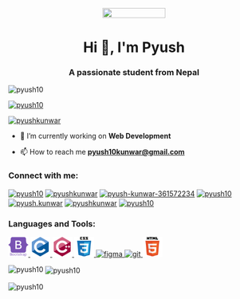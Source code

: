 <p align="center">
  
<img src="https://user-images.githubusercontent.com/79526604/167676901-4770a712-c592-44aa-a4a5-f2339d3dad82.gif" width=50% height=40%>
</p>
<h1 align="center">Hi 👋, I'm Pyush</h1>
<h3 align="center">A passionate student from Nepal</h3>

<p align="left"> <img src="https://komarev.com/ghpvc/?username=pyush10&label=Profile%20views&color=0e75b6&style=flat" alt="pyush10" /> </p>

<p align="left"> <a href="https://github.com/ryo-ma/github-profile-trophy"><img src="https://github-profile-trophy.vercel.app/?username=pyush10" alt="pyush10" /></a> </p>

<p align="left"> <a href="https://twitter.com/pyushkunwar" target="blank"><img src="https://img.shields.io/twitter/follow/pyushkunwar?logo=twitter&style=for-the-badge" alt="pyushkunwar" /></a> </p>

- 🔭 I’m currently working on **Web Development**

- 📫 How to reach me **pyush10kunwar@gmail.com**

<h3 align="left">Connect with me:</h3>
<p align="left">
<a href="https://codepen.io/pyush10" target="blank"><img align="center" src="https://raw.githubusercontent.com/rahuldkjain/github-profile-readme-generator/master/src/images/icons/Social/codepen.svg" alt="pyush10" height="30" width="40" /></a>
<a href="https://twitter.com/pyushkunwar" target="blank"><img align="center" src="https://raw.githubusercontent.com/rahuldkjain/github-profile-readme-generator/master/src/images/icons/Social/twitter.svg" alt="pyushkunwar" height="30" width="40" /></a>
<a href="https://linkedin.com/in/pyush-kunwar-361572234" target="blank"><img align="center" src="https://raw.githubusercontent.com/rahuldkjain/github-profile-readme-generator/master/src/images/icons/Social/linked-in-alt.svg" alt="pyush-kunwar-361572234" height="30" width="40" /></a>
<a href="https://stackoverflow.com/users/pyush10" target="blank"><img align="center" src="https://raw.githubusercontent.com/rahuldkjain/github-profile-readme-generator/master/src/images/icons/Social/stack-overflow.svg" alt="pyush10" height="30" width="40" /></a>
<a href="https://fb.com/pyush.kunwar" target="blank"><img align="center" src="https://raw.githubusercontent.com/rahuldkjain/github-profile-readme-generator/master/src/images/icons/Social/facebook.svg" alt="pyush.kunwar" height="30" width="40" /></a>
<a href="https://instagram.com/pyushkunwar" target="blank"><img align="center" src="https://raw.githubusercontent.com/rahuldkjain/github-profile-readme-generator/master/src/images/icons/Social/instagram.svg" alt="pyushkunwar" height="30" width="40" /></a>
<a href="https://dribbble.com/pyush10" target="blank"><img align="center" src="https://raw.githubusercontent.com/rahuldkjain/github-profile-readme-generator/master/src/images/icons/Social/dribbble.svg" alt="pyush10" height="30" width="40" /></a>
</p>

<h3 align="left">Languages and Tools:</h3>
<p align="left"> <a href="https://getbootstrap.com" target="_blank" rel="noreferrer"> <img src="https://raw.githubusercontent.com/devicons/devicon/master/icons/bootstrap/bootstrap-plain-wordmark.svg" alt="bootstrap" width="40" height="40"/> </a> <a href="https://www.cprogramming.com/" target="_blank" rel="noreferrer"> <img src="https://raw.githubusercontent.com/devicons/devicon/master/icons/c/c-original.svg" alt="c" width="40" height="40"/> </a> <a href="https://www.w3schools.com/cpp/" target="_blank" rel="noreferrer"> <img src="https://raw.githubusercontent.com/devicons/devicon/master/icons/cplusplus/cplusplus-original.svg" alt="cplusplus" width="40" height="40"/> </a> <a href="https://www.w3schools.com/css/" target="_blank" rel="noreferrer"> <img src="https://raw.githubusercontent.com/devicons/devicon/master/icons/css3/css3-original-wordmark.svg" alt="css3" width="40" height="40"/> </a> <a href="https://www.figma.com/" target="_blank" rel="noreferrer"> <img src="https://www.vectorlogo.zone/logos/figma/figma-icon.svg" alt="figma" width="40" height="40"/> </a> <a href="https://git-scm.com/" target="_blank" rel="noreferrer"> <img src="https://www.vectorlogo.zone/logos/git-scm/git-scm-icon.svg" alt="git" width="40" height="40"/> </a> <a href="https://www.w3.org/html/" target="_blank" rel="noreferrer"> <img src="https://raw.githubusercontent.com/devicons/devicon/master/icons/html5/html5-original-wordmark.svg" alt="html5" width="40" height="40"/> </a> </p>

<p><img align="left" src="https://github-readme-stats.vercel.app/api/top-langs?username=pyush10&show_icons=true&locale=en&layout=compact" alt="pyush10" /></p>

<p>&nbsp;<img align="center" src="https://github-readme-stats.vercel.app/api?username=pyush10&show_icons=true&locale=en" alt="pyush10" /></p>

<p><img align="center" src="https://github-readme-streak-stats.herokuapp.com/?user=pyush10&" alt="pyush10" /></p>
